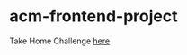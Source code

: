 # acm-frontend-project
Take Home Challenge [here](https://farisashai.notion.site/ACM-Dev-Frontend-Take-Home-Challenge-1cb58313b63c438e9bf676ffad34c207)
